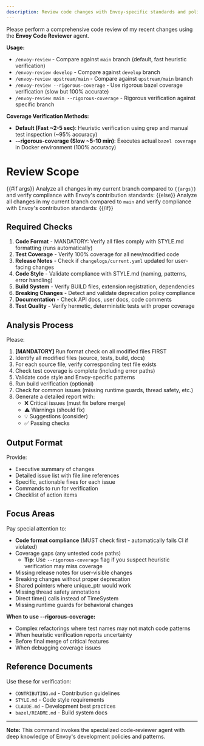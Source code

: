 ```yaml
---
description: Review code changes with Envoy-specific standards and policies
---
```


Please perform a comprehensive code review of my recent changes using the **Envoy Code Reviewer** agent.

**Usage:**
- `/envoy-review` - Compare against `main` branch (default, fast heuristic verification)
- `/envoy-review develop` - Compare against `develop` branch
- `/envoy-review upstream/main` - Compare against `upstream/main` branch
- `/envoy-review --rigorous-coverage` - Use rigorous bazel coverage verification (slow but 100% accurate)
- `/envoy-review main --rigorous-coverage` - Rigorous verification against specific branch

**Coverage Verification Methods:**
- **Default (Fast ~2-5 sec)**: Heuristic verification using grep and manual test inspection (~95% accuracy)
- **--rigorous-coverage (Slow ~5-10 min)**: Executes actual `bazel coverage` in Docker environment (100% accuracy)

# Review Scope

{{#if args}}
Analyze all changes in my current branch compared to `{{args}}` and verify compliance with Envoy's contribution standards:
{{else}}
Analyze all changes in my current branch compared to `main` and verify compliance with Envoy's contribution standards:
{{/if}}

## Required Checks

1. **Code Format** - MANDATORY: Verify all files comply with STYLE.md formatting (runs automatically)
2. **Test Coverage** - Verify 100% coverage for all new/modified code
3. **Release Notes** - Check if `changelogs/current.yaml` updated for user-facing changes
4. **Code Style** - Validate compliance with STYLE.md (naming, patterns, error handling)
5. **Build System** - Verify BUILD files, extension registration, dependencies
6. **Breaking Changes** - Detect and validate deprecation policy compliance
7. **Documentation** - Check API docs, user docs, code comments
8. **Test Quality** - Verify hermetic, deterministic tests with proper coverage

## Analysis Process

Please:

1. **[MANDATORY]** Run format check on all modified files FIRST
2. Identify all modified files (source, tests, build, docs)
3. For each source file, verify corresponding test file exists
4. Check test coverage is complete (including error paths)
5. Validate code style and Envoy-specific patterns
6. Run build verification (optional)
7. Check for common issues (missing runtime guards, thread safety, etc.)
8. Generate a detailed report with:
   - ❌ Critical issues (must fix before merge)
   - ⚠️ Warnings (should fix)
   - 💡 Suggestions (consider)
   - ✅ Passing checks

## Output Format

Provide:

- Executive summary of changes
- Detailed issue list with file:line references
- Specific, actionable fixes for each issue
- Commands to run for verification
- Checklist of action items

## Focus Areas

Pay special attention to:

- **Code format compliance** (MUST check first - automatically fails CI if violated)
- Coverage gaps (any untested code paths)
  - **Tip**: Use `--rigorous-coverage` flag if you suspect heuristic verification may miss coverage
- Missing release notes for user-visible changes
- Breaking changes without proper deprecation
- Shared pointers where unique_ptr would work
- Missing thread safety annotations
- Direct time() calls instead of TimeSystem
- Missing runtime guards for behavioral changes

**When to use --rigorous-coverage:**
- Complex refactorings where test names may not match code patterns
- When heuristic verification reports uncertainty
- Before final merge of critical features
- When debugging coverage issues

## Reference Documents

Use these for verification:

- `CONTRIBUTING.md` - Contribution guidelines
- `STYLE.md` - Code style requirements
- `CLAUDE.md` - Development best practices
- `bazel/README.md` - Build system docs

---

**Note:** This command invokes the specialized code-reviewer agent with deep knowledge of Envoy's development policies and patterns.
